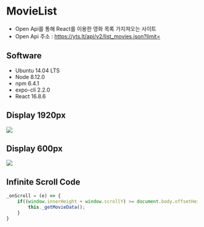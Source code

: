 # MovieList
  * Open Api를 통해 React를 이용한 영화 목록 가지져오는 사이트
  * Open Api 주소 : https://yts.lt/api/v2/list_movies.json?limit=
  
## Software
  * Ubuntu 14.04 LTS
  * Node 8.12.0
  * npm 6.4.1
  * expo-cli 2.2.0
  * React 16.8.6

## Display 1920px 
<img src="https://user-images.githubusercontent.com/20200820/82984989-294be180-a02e-11ea-800f-e2b70f26aac7.PNG" />

## Display 600px 
<img src="https://user-images.githubusercontent.com/20200820/82984941-0f120380-a02e-11ea-9494-ae5d848ff5ce.PNG" />

## Infinite Scroll Code
```javascript
_onScroll = (e) => {
	if((window.innerHeight + window.scrollY) >= document.body.offsetHeight){
		this._getMovieData();
	}
}
```
